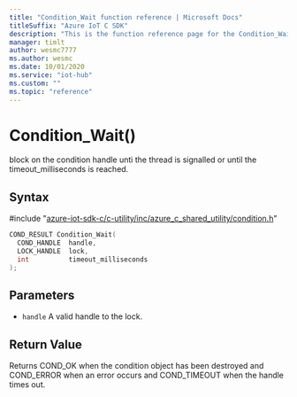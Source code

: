 ```yaml
---                             
title: "Condition_Wait function reference | Microsoft Docs" 
titleSuffix: "Azure IoT C SDK"            
description: "This is the function reference page for the Condition_Wait() function in the Azure IoT C SDK. This SDK is used with Azure IoT Hub and Azure IoT Hub Device Provisioning Service"            
manager: timlt                 
author: wesmc7777              
ms.author: wesmc               
ms.date: 10/01/2020                    
ms.service: "iot-hub"             
ms.custom: ""                
ms.topic: "reference"        
---                            
```


# Condition_Wait()

block on the condition handle unti the thread is signalled or until the timeout_milliseconds is reached.

## Syntax

\#include "[azure-iot-sdk-c/c-utility/inc/azure_c_shared_utility/condition.h](../condition-h.md)"  
```C
COND_RESULT Condition_Wait(
  COND_HANDLE  handle,
  LOCK_HANDLE  lock,
  int          timeout_milliseconds
);
```

## Parameters
* `handle` A valid handle to the lock.

## Return Value
Returns COND_OK when the condition object has been destroyed and COND_ERROR when an error occurs and COND_TIMEOUT when the handle times out.

